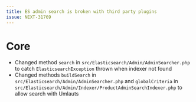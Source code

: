 ```yaml
---
title: ES admin search is broken with third party plugins
issue: NEXT-31769
---
```

# Core
* Changed method `search` in `src/Elasticsearch/Admin/AdminSearcher.php` to catch `ElasticsearchException` thrown when indexer not found
* Changed methods `buildSearch` in `src/Elasticsearch/Admin/AdminSearcher.php` and `globalCriteria` in `src/Elasticsearch/Admin/Indexer/ProductAdminSearchIndexer.php` to allow search with Umlauts
